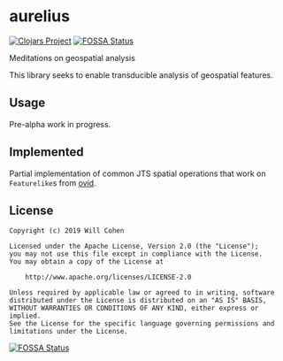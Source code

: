 # aurelius

[![Clojars Project](https://img.shields.io/clojars/v/aurelius.svg)](https://clojars.org/aurelius)
[![FOSSA Status](https://app.fossa.io/api/projects/git%2Bgithub.com%2Fwillcohen%2Faurelius.svg?type=shield)](https://app.fossa.io/projects/git%2Bgithub.com%2Fwillcohen%2Faurelius?ref=badge_shield)

Meditations on geospatial analysis

This library seeks to enable transducible analysis of geospatial features.

## Usage

Pre-alpha work in progress.

## Implemented

Partial implementation of common JTS spatial operations that work on
`Featurelike`s from [ovid](https://github.com/willcohen/ovid).

## License

```
Copyright (c) 2019 Will Cohen

Licensed under the Apache License, Version 2.0 (the "License");
you may not use this file except in compliance with the License.
You may obtain a copy of the License at

    http://www.apache.org/licenses/LICENSE-2.0

Unless required by applicable law or agreed to in writing, software
distributed under the License is distributed on an "AS IS" BASIS,
WITHOUT WARRANTIES OR CONDITIONS OF ANY KIND, either express or implied.
See the License for the specific language governing permissions and
limitations under the License.
```


[![FOSSA Status](https://app.fossa.io/api/projects/git%2Bgithub.com%2Fwillcohen%2Faurelius.svg?type=large)](https://app.fossa.io/projects/git%2Bgithub.com%2Fwillcohen%2Faurelius?ref=badge_large)